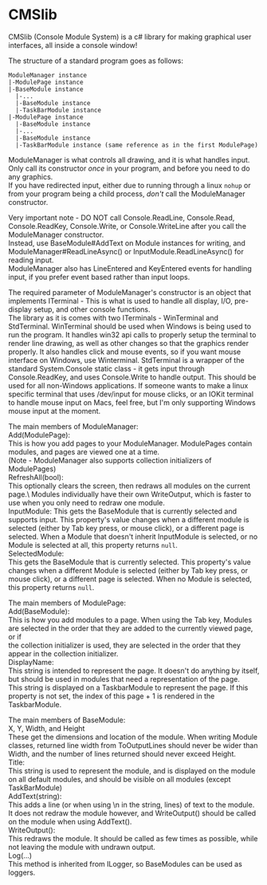 # CMSlib
CMSlib (Console Module System) is a c# library for making graphical user interfaces, all inside a console window!

The structure of a standard program goes as follows:
```
ModuleManager instance
|-ModulePage instance
|-BaseModule instance
  |-...
  |-BaseModule instance
  |-TaskBarModule instance
|-ModulePage instance
  |-BaseModule instance
  |-...
  |-BaseModule instance
  |-TaskBarModule instance (same reference as in the first ModulePage)
```
 
ModuleManager is what controls all drawing, and it is what handles input.\
Only call its constructor *once* in your program, and before you need to do any graphics.\
If you have redirected input, either due to running through a linux `nohup` or from your program being a child process, *don't* call the ModuleManager constructor.

Very important note - DO NOT call Console.ReadLine, Console.Read, Console.ReadKey, Console.Write, or Console.WriteLine after you call the ModuleManager constructor.\
Instead, use BaseModule#AddText on Module instances for writing, and ModuleManager#ReadLineAsync() or InputModule.ReadLineAsync() for reading input.\
ModuleManager also has LineEntered and KeyEntered events for handling input, if you prefer event based rather than input loops.

The required parameter of ModuleManager's constructor is an object that implements ITerminal - This is what is used to handle all display, I/O, pre-display setup, and other console functions.\
The library as it is comes with two ITerminals - WinTerminal and StdTerminal. WinTerminal should be used when Windows is being used to run the program. It handles win32 api calls to properly setup the terminal to render line drawing, as well as other changes so that the graphics render properly. It also handles click and mouse events, so if you want mouse interface on Windows, use Winterminal. StdTerminal is a wrapper of the standard System.Console static class - it gets input through Console.ReadKey, and uses Console.Write to handle output. This should be used for all non-Windows applications.
If someone wants to make a linux specific terminal that uses /dev/input for mouse clicks, or an IOKit terminal to handle mouse input on Macs, feel free, but I'm only supporting Windows mouse input at the moment.

The main members of ModuleManager:\
Add(ModulePage):\
  This is how you add pages to your ModuleManager. ModulePages contain modules, and pages are viewed one at a time.\
  (Note - ModuleManager also supports collection initializers of ModulePages)\
RefreshAll(bool):\
  This optionally clears the screen, then redraws all modules on the current page.\ 
  Modules individually have their own WriteOutput, which is faster to use when you only need to redraw one module.\
InputModule:
  This gets the BaseModule that is currently selected and supports input. This property's value changes when a different module is selected (either by Tab key press, or mouse click), or a different page is selected. When a Module that doesn't inherit InputModule is selected, or no Module is selected at all, this property returns `null`.\
SelectedModule:\
  This gets the BaseModule that is currently selected. This property's value changes when a different Module is selected (either by Tab key press, or mouse click),
  or a different page is selected. When no Module is selected, this property returns `null`.

The main members of ModulePage:\
Add(BaseModule):\
  This is how you add modules to a page. When using the Tab key, Modules are selected in the order that they are added to the currently viewed page, or if\
  the collection initializer is used, they are selected in the order that they appear in the collection initializer.\
DisplayName:\
  This string is intended to represent the page. It doesn't do anything by itself, but should be used in modules that need a representation of the page.\
  This string is displayed on a TaskbarModule to represent the page. If this property is not set, the index of this page + 1 is rendered in the TaskbarModule.

The main members of BaseModule:\
X, Y, Width, and Height\
  These get the dimensions and location of the module. When writing Module classes, returned line width from ToOutputLines should never be wider than Width, and the number of lines returned should never exceed Height.\
Title:\
  This string is used to represent the module, and is displayed on the module on all default modules, and should be visible on all modules (except TaskBarModule)\
AddText(string):\
  This adds a line (or when using \n in the string, lines) of text to the module. It does not redraw the module however, and WriteOutput() should be called on the module when using AddText().\
WriteOutput():\
  This redraws the module. It should be called as few times as possible, while not leaving the module with undrawn output.\
Log(...)\
  This method is inherited from ILogger, so BaseModules can be used as loggers.
